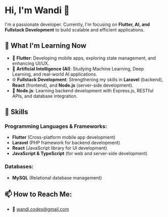 # Hi, I'm Wandi 👋  

I'm a passionate developer. Currently, I'm focusing on **Flutter, AI, and Fullstack Development** to build scalable and efficient applications.  

## 🌱 What I'm Learning Now  
- 📱 **Flutter**: Developing mobile apps, exploring state management, and enhancing UI/UX.  
- 🤖 **Artificial Intelligence (AI)**: Studying Machine Learning, Deep Learning, and real-world AI applications.  
- 🌐 **Fullstack Development**: Strengthening my skills in **Laravel** (backend), **React** (frontend), and **Node.js** (server-side development).  
- 🚀 **Node.js**: Learning backend development with Express.js, RESTful APIs, and database integration.  

## 💼 Skills  

### **Programming Languages & Frameworks:**  
- **Flutter** (Cross-platform mobile app development)  
- **Laravel** (PHP framework for backend development)  
- **React** (JavaScript library for UI development)  
- **JavaScript & TypeScript** (for web and server-side development)  

### **Databases:**  
- **MySQL** (Relational database management)  

## 📫 How to Reach Me:  
- 📧 [wandi.codes@gmail.com](mailto:wandi.codes@gmail.com)  
